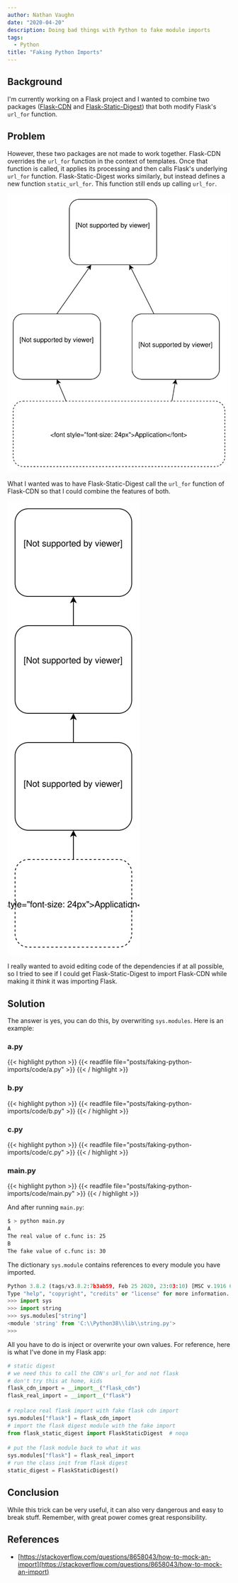 ```yaml
---
author: Nathan Vaughn
date: "2020-04-20"
description: Doing bad things with Python to fake module imports
tags:
  - Python
title: "Faking Python Imports"
---
```


## Background

I'm currently working on a Flask project and I wanted to combine two packages
([Flask-CDN](https://github.com/paylogic/flask-cdn) and
[Flask-Static-Digest](https://github.com/nickjj/flask-static-digest))
that both modify Flask's `url_for` function.

## Problem

However, these two packages are not made to work together. Flask-CDN overrides the
`url_for` function in the context of templates. Once that function is called,
it applies its processing and then calls Flask's underlying `url_for` function.
Flask-Static-Digest works similarly, but instead defines a new
function `static_url_for`. This function still ends up calling `url_for`.

![How everything originally works.](img/original-diagram.svg "How everything originally works.")

What I wanted was to have Flask-Static-Digest call the `url_for` function of Flask-CDN
so that I could combine the features of both.

![How I want it to work.](img/desired-diagram.svg "How I want it to work.")

I really wanted to avoid editing code of the dependencies if at all possible,
so I tried to see if I could get Flask-Static-Digest to import Flask-CDN while making it
_think_ it was importing Flask.

## Solution

The answer is yes, you can do this, by overwriting `sys.modules`. Here is an example:

### a.py

{{< highlight python >}}
{{< readfile file="posts/faking-python-imports/code/a.py" >}}
{{< / highlight >}}

### b.py

{{< highlight python >}}
{{< readfile file="posts/faking-python-imports/code/b.py" >}}
{{< / highlight >}}

### c.py

{{< highlight python >}}
{{< readfile file="posts/faking-python-imports/code/c.py" >}}
{{< / highlight >}}

### main.py

{{< highlight python >}}
{{< readfile file="posts/faking-python-imports/code/main.py" >}}
{{< / highlight >}}

And after running `main.py`:

```bash
$ > python main.py
A
The real value of c.func is: 25
B
The fake value of c.func is: 30
```

The dictionary `sys.module` contains references to every module you have imported.

```python
Python 3.8.2 (tags/v3.8.2:7b3ab59, Feb 25 2020, 23:03:10) [MSC v.1916 64 bit (AMD64)] on win32
Type "help", "copyright", "credits" or "license" for more information.
>>> import sys
>>> import string
>>> sys.modules["string"]
<module 'string' from 'C:\\Python38\\lib\\string.py'>
>>>
```

All you have to do is inject or overwrite your own values. For reference,
here is what I've done in my Flask app:

```python
# static digest
# we need this to call the CDN's url_for and not flask
# don't try this at home, kids
flask_cdn_import = __import__("flask_cdn")
flask_real_import = __import__("flask")

# replace real flask import with fake flask cdn import
sys.modules["flask"] = flask_cdn_import
# import the flask digest module with the fake import
from flask_static_digest import FlaskStaticDigest  # noqa

# put the flask module back to what it was
sys.modules["flask"] = flask_real_import
# run the class init from flask digest
static_digest = FlaskStaticDigest()
```

## Conclusion

While this trick can be very useful, it can also very dangerous and easy to break stuff.
Remember, with great power comes great responsibility.

## References

- [https://stackoverflow.com/questions/8658043/how-to-mock-an-import](https://stackoverflow.com/questions/8658043/how-to-mock-an-import)
